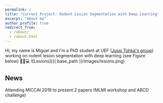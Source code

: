 ```yaml
---
permalink: /
title: "Current Project: Rodent Lesion Segmentation with Deep Learning"
excerpt: "About me"
author_profile: true
redirect_from: 
  - /about/
  - /about.html
---
```


Hi, my name is Miguel and I'm a PhD student at UEF (<a href="https://www.jussitohka.net/">Jussi Tohka's group</a>) working on rodent lesion segmentation with deep learning (see Figure below) 🧠🐭💻
![Lesions]({{ base_path }}/images/lesions.png)

## News

Attending MICCAI 2019 to present 2 papers (MLMI workshop and ABCD challenge)

